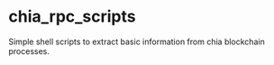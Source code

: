 # chia_rpc_scripts

Simple shell scripts to extract basic information from chia blockchain processes.

